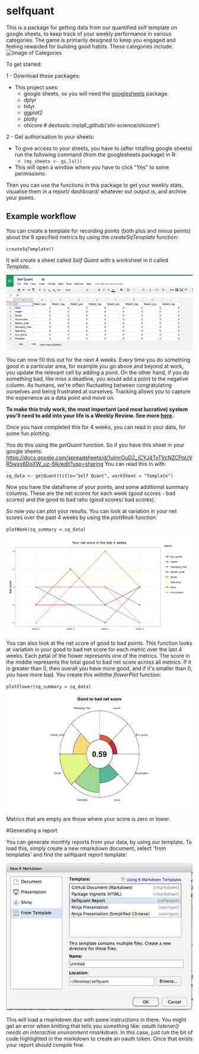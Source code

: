 # selfquant

This is a package for getting data from our quantified self template on google sheets, to keep track of your weekly performance in various categories. The game is primarily designed to keep you engaged and feeling rewarded for building good habits. 
These categories include: 
![Image of Categories](https://humanpoweredla.files.wordpress.com/2017/05/categories1.png)

To get started: 

1 - Download these packages:
- This project uses:
    - google sheets, so you will need the [googlesheets](https://github.com/jennybc/googlesheets) package. 
    - dplyr
    - tidyr
    - ggplot2
    - plotly
    - ohicore # devtools::install_github(‘ohi-science/ohicore’)
    

2 - Get authorisation to your sheets:
- To give access to your sheets, you have to (after intalling google sheets) run the following command (from the googlesheets package) in R: 
    - `(my_sheets <- gs_ls())`
- This will open a window where you have to click "Yes" to some permissions. 

Then you can use the functions in this package to get your weekly stats, visualise them in a report/ dashboard/ whatever out output is, and archive your points. 

## Example workflow

You can create a template for recording points (both plus and minus points) about the 9 specified metrics by using the *createSqTemplate* function: 

`createSqTemplate()`

It will create a sheet called *Self Quant* with a worksheet in it called *Template*. 

![Image of Template](https://github.com/maczokni/selfquant/blob/master/imgOfTempSq.png)

You can now fill this out for the next 4 weeks. Every time you do something good in a particular area, for example you go above and beyond at work, you update the relevant cell by adding a point. On the other hand, if you do something bad, like miss a deadline, you would add a point to the negative column. As humans, we're often fluctuating between congratulating ourselves and being frustrated at ourselves. Tracking allows you to capture the experience as a data point and move on. 

**To make this truly work, the most important (and most lucrative) system you'll need to add into your life is a Weekly Review. See more [here](https://medium.com/@pwnerchelsea/the-weekly-review-f1ae3316d130).**

Once you have completed this for 4 weeks, you can read in your data, for some fun plotting. 

You do this using the *getQuant* function. So if you have this sheet in your google sheets:
https://docs.google.com/spreadsheets/d/1ulmrOuD2_jCYJ4TxTVcNZCPqUVR5wxx6DoXW_uz-6lk/edit?usp=sharing
You can read this in with:

`sq_data <- getQuant(title="Self Quant", workSheet = "Template")`

Now you have the dataframe of your points, and some additional summary columns. These are the net scores for each week (good scores - bad scores) and the good to bad ratio (good scores/ bad scores). 

So now you can plot your results. You can look at variation in your net scores over the past 4 weeks by using the *plotWeek* function:

`plotWeek(sq_summary = sq_data)`

![Image of plotWeek](https://github.com/maczokni/selfquant/blob/master/plotWeek.png)

You can also look at the net score of good to bad points. This function looks at variation in your good to bad net score for each metric over the last 4 weeks. Each petal of the flower represents one of the metrics. The score in the middle represents the total good to bad net score across all metrics. If it is greater than 0, then overall you have more good, and if it's smaller than 0, you have more bad. You create this withthe *flowerPlot* function:

`plotFlower(sq_summary = sq_data)`

![Image of flowerPlot](https://github.com/maczokni/selfquant/blob/master/net_flower_plot.png)

Metrics that are empty are those where your score is zero or lower. 

#Generating a report

You can generate monthly reports from your data, by using our template. To load this, simply create a new rmarkdown document, select 'from templates' and find the selfquant report template: 

![Image of finding selfquant template](https://github.com/maczokni/selfquant/blob/master/selfquant_report.png)

This will load a rmarkdown doc with some instructions in there. You might get an error when knitting that tells you something like: *oauth listener() needs an interactive environment rmarkdown*. In this case, just run the bit of code highlighted in the markdown to create an oauth token. Once that exists your report should compile fine. 


